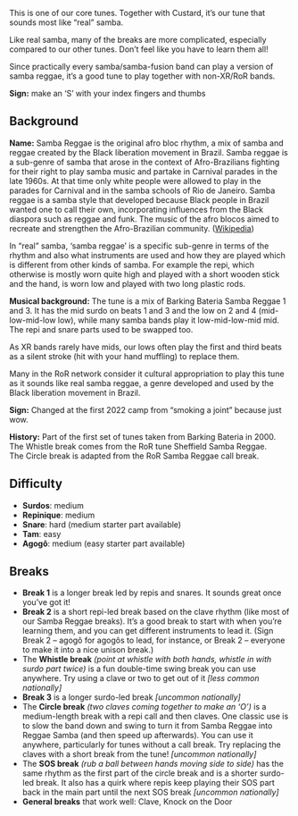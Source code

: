 This is one of our core tunes. Together with Custard, it’s our tune that sounds most like “real” samba.

Like real samba, many of the breaks are more complicated, especially compared to our other tunes. Don’t feel like you have to learn them all!

Since practically every samba/samba-fusion band can play a version of samba reggae, it’s a good tune to play together with non-XR/RoR bands.

**Sign:** make an ‘S’ with your index fingers and thumbs

## Background

**Name:** Samba Reggae is the original afro bloc rhythm, a mix of samba and reggae created by the Black liberation movement in Brazil. Samba reggae is a sub-genre of samba that arose in the context of Afro-Brazilians fighting for their right to play samba music and partake in Carnival parades in the late 1960s. At that time only white people were allowed to play in the parades for Carnival and in the samba schools of Rio de Janeiro. Samba reggae is a samba style that developed because Black people in Brazil wanted one to call their own, incorporating influences from the Black diaspora such as reggae and funk. The music of the afro blocos aimed to recreate and strengthen the Afro-Brazilian community. ([Wikipedia](https://en.wikipedia.org/wiki/Samba_reggae))

In “real” samba, ‘samba reggae’ is a specific sub-genre in terms of the rhythm and also what instruments are used and how they are played which is different from other kinds of samba. For example the repi, which otherwise is mostly worn quite high and played with a short wooden stick and the hand, is worn low and played with two long plastic rods.

**Musical background:** The tune is a mix of Barking Bateria Samba Reggae 1 and 3. It has the mid surdo on beats 1 and 3 and the low on 2 and 4 (mid-low-mid-low low), while many samba bands play it low-mid-low-mid mid. The repi and snare parts used to be swapped too.  

As XR bands rarely have mids, our lows often play the first and third beats as a silent stroke (hit with your hand muffling) to replace them.

Many in the RoR network consider it cultural appropriation to play this tune as it sounds like real samba reggae, a genre developed and used by the Black liberation movement in Brazil.

**Sign:** Changed at the first 2022 camp from “smoking a joint” because just wow.

**History:** Part of the first set of tunes taken from Barking Bateria in 2000.  
The Whistle break comes from the RoR tune Sheffield Samba Reggae.  
The Circle break is adapted from the RoR Samba Reggae call break.

## Difficulty

* **Surdos**: medium
* **Repinique**: medium
* **Snare**: hard (medium starter part available)
* **Tam**: easy 
* **Agogô**: medium (easy starter part available)

## Breaks

* **Break 1** is a longer break led by repis and snares. It sounds great once you’ve got it!
* **Break 2** is a short repi-led break based on the clave rhythm (like most of our Samba Reggae breaks). It’s a good break to start with when you’re learning them, and you can get different instruments to lead it. (Sign Break 2 – agogô for agogôs to lead, for instance, or Break 2 – everyone to make it into a nice unison break.)
* The **Whistle break** *(point at whistle with both hands, whistle in with surdo part twice)* is a fun double-time swing break you can use anywhere. Try using a clave or two to get out of it _\[less common nationally\]_
* **Break 3** is a longer surdo-led break _\[uncommon nationally\]_
* The **Circle break** *(two claves coming together to make an ‘O’)* is a medium-length break with a repi call and then claves. One classic use is to slow the band down and swing to turn it from Samba Reggae into Reggae Samba (and then speed up afterwards). You can use it anywhere, particularly for tunes without a call break. Try replacing the claves with a short break from the tune! _\[uncommon nationally\]_
* The **SOS break** *(rub a ball between hands moving side to side)* has the same rhythm as the first part of the circle break and is a shorter surdo-led break. It also has a quirk where repis keep playing their SOS part back in the main part until the next SOS break _\[uncommon nationally\]_
* **General breaks** that work well: Clave, Knock on the Door
